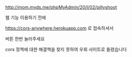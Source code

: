 http://mom.myds.me/phpMyAdmin/20/l/02/pillyshoot

웹 기능 이용하기 전에

https://cors-anywhere.herokuapp.com 로 접속하셔서

버튼 한번 눌러주세요

cors 정책에 대한 해결책을 찾지 못하여 우회 사이트로 돌렸습니다
